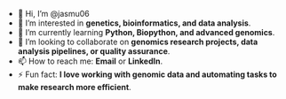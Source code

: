 - 👋 Hi, I’m @jasmu06
- 👀 I’m interested in **genetics, bioinformatics, and data analysis**.
- 🌱 I’m currently learning **Python, Biopython, and advanced genomics**.
- 💞️ I’m looking to collaborate on **genomics research projects, data analysis pipelines, or quality assurance**.
- 📫 How to reach me: **Email** or **LinkedIn**.
- ⚡ Fun fact: **I love working with genomic data and automating tasks to make research more efficient**.


<!---
jasmu06/jasmu06 is a ✨ special ✨ repository because its `README.md` (this file) appears on your GitHub profile.
You can click the Preview link to take a look at your changes.
--->
